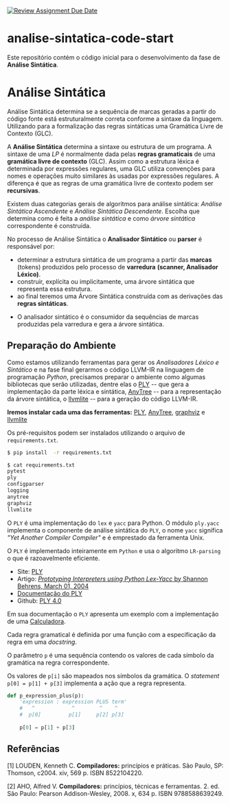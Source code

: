 [![Review Assignment Due Date](https://classroom.github.com/assets/deadline-readme-button-22041afd0340ce965d47ae6ef1cefeee28c7c493a6346c4f15d667ab976d596c.svg)](https://classroom.github.com/a/RPbIVXl3)
# analise-sintatica-code-start
Este repositório contém o código inicial para o desenvolvimento da fase de __Análise Sintática__.

# Análise Sintática

Análise Sintática determina se a sequência de marcas geradas a partir do código fonte está estruturalmente correta conforme a sintaxe da linguagem. Utilizando para a formalização das regras sintáticas uma Gramática Livre de Contexto (GLC).

A **Análise Sintática** determina a sintaxe ou estrutura de um programa. A sintaxe de uma *LP* é normalmente dada pelas **regras gramaticais** de uma **gramática livre de contexto** (GLC).
Assim como a estrutura léxica é determinada por expressões regulares, uma GLC utiliza convenções para nomes e operações muito similares às usadas por expressões regulares. A diferença é que as regras de uma gramática livre de contexto podem ser **recursivas**.
  	
Existem duas categorias gerais de algoritmos para análise sintática: _Análise Sintática Ascendente_  e _Análise Sintática Descendente_. Escolha que determina como é feita a *análise sintática* e como *árvore sintática* correspondente é construída.

No processo de Análise Sintática o **Analisador Sintático** ou **parser** é responsável por:

+ determinar a estrutura sintática de um programa a partir das **marcas** (tokens) produzidos pelo processo de **varredura** **(scanner, Analisador Léxico)**.
+ construir, explícita ou implicitamente, uma árvore sintática que representa essa estrutura.
+ ao final teremos uma Árvore Sintática construída com as derivações das **regras sintáticas**.

* O analisador sintático é o consumidor da sequências de marcas produzidas pela varredura e gera a árvore sintática.

## Preparação do Ambiente

Como estamos utilizando ferramentas para gerar os _Analisadores Léxico e Sintático_ e na fase final gerarmos o código LLVM-IR na linguagem de programação _Python_, precisamos preparar o ambiente como algumas bibliotecas que serão utilizadas, dentre elas o [PLY](https://www.dabeaz.com/ply/ply.html) -- que gera a implementação da parte léxica e sintática, [AnyTree](https://anytree.readthedocs.io/en/latest) -- para a representação da árvore sintática, o [llvmlite](https://pypi.org/project/llvmlite/) -- para a geração do código LLVM-IR.

__Iremos instalar cada uma das ferramentas:__ [PLY](https://www.dabeaz.com/ply/ply.html), [AnyTree](https://anytree.readthedocs.io/en/latest), [graphviz](https://pypi.org/project/graphviz/) e [llvmlite](https://pypi.org/project/llvmlite/)

Os pré-requisitos podem ser instalados utilizando o arquivo de `requirements.txt`.

```bash
$ pip install  -r requirements.txt
```

```bash
$ cat requirements.txt
pytest
ply
configparser
logging
anytree
graphviz
llvmlite
```

O `PLY` é uma implementação do `lex` e `yacc` para Python. O módulo `ply.yacc` implementa o componente de análise sintática do `PLY`, o nome `yacc` significa _"Yet Another Compiler Compiler"_ e é emprestado da ferramenta Unix.

O `PLY` é implementado inteiramente em `Python` e usa o algoritmo `LR-parsing` o que é razoavelmente eficiente.
* Site: [PLY](https://www.dabeaz.com/ply/) 
* Artigo: [_Prototyping Interpreters using Python Lex-Yacc_ by Shannon Behrens, March 01, 2004](https://www.drdobbs.com/web-development/prototyping-interpreters-using-python-le/184405580)
* [Documentação do PLY](https://www.dabeaz.com/ply/ply.html)
* Github: [PLY 4.0](https://github.com/dabeaz/ply)

Em sua documentação o `PLY` apresenta um exemplo com a implementação de uma  [Calculadora](https://www.dabeaz.com/ply/ply.html#ply_nn24).

Cada regra gramatical é definida por uma função com a especificação da regra em uma _docstring_.

O parâmetro `p` é uma sequência contendo os valores de cada símbolo da gramática na regra correspondente.

Os valores de `p[i]` são mapeados nos símbolos da gramática. O _statement_ `p[0] = p[1] + p[3]` implementa a ação que a regra representa.

```python
def p_expression_plus(p):
    'expression : expression PLUS term'
    #   ^            ^        ^    ^
    #  p[0]         p[1]     p[2] p[3]
    
    p[0] = p[1] + p[3]
```

## Referências

[1] LOUDEN, Kenneth C. **Compiladores:** princípios e práticas. São Paulo, SP: Thomson, c2004. xiv, 569 p. ISBN 8522104220.

[2] AHO, Alfred V. **Compiladores:** princípios, técnicas e ferramentas. 2. ed. São Paulo: Pearson Addison-Wesley, 2008. x, 634 p. ISBN 9788588639249.